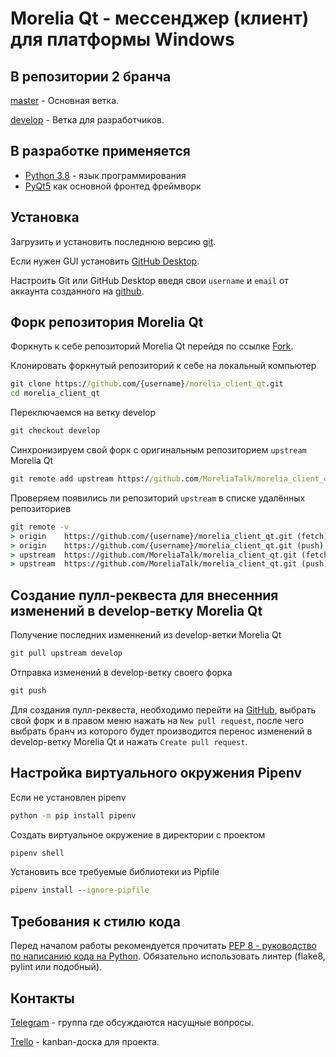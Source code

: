# Morelia Qt - мессенджер (клиент) для платформы Windows #

## В репозитории 2 бранча ##

[master](https://github.com/MoreliaTalk/morelia_client_qt/tree/master) - Основная ветка.

[develop](https://github.com/MoreliaTalk/morelia_client_qt/tree/develop) - Ветка для разработчиков.

## В разработке применяется ##

* [Python 3.8](https://www.python.org/) - язык программирования
* [PyQt5](https://www.riverbankcomputing.com/software/pyqt/) как основной фронтед фреймворк

## Установка ##

Загрузить и установить последнюю версию [git](https://git-scm.com/downloads).

Если нужен GUI установить [GitHub Desktop](https://desktop.github.com/).

Настроить Git или GitHub Desktop введя свои `username` и `email` от аккаунта созданного на [github](https://www.github.com).

## Форк репозитория Morelia Qt ##

Форкнуть к себе репозиторий Morelia Qt перейдя по ссылке [Fork](https://github.com/MoreliaTalk/morelia_client_qt/fork).

Клонировать форкнутый репозиторий к себе на локальный компьютер

```cmd
git clone https://github.com/{username}/morelia_client_qt.git
cd morelia_client_qt
```

Переключаемся на ветку develop

```cmd
git checkout develop
```

Синхронизируем свой форк с оригинальным репозиторием `upstream` Morelia Qt

```cmd
git remote add upstream https://github.com/MoreliaTalk/morelia_client_qt.git
```

Проверяем появились ли репозиторий `upstream` в списке удалённых репозиториев

```cmd
git remote -v
> origin    https://github.com/{username}/morelia_client_qt.git (fetch)
> origin    https://github.com/{username}/morelia_client_qt.git (push)
> upstream  https://github.com/MoreliaTalk/morelia_client_qt.git (fetch)
> upstream  https://github.com/MoreliaTalk/morelia_client_qt.git (push)
```

## Создание пулл-реквеста для внесенния изменений в develop-ветку Morelia Qt ##

Получение последних изменнений из develop-ветки Morelia Qt

```cmd
git pull upstream develop
```

Отправка изменений в develop-ветку своего форка

```cmd
git push
```

Для создания пулл-реквеста, необходимо перейти на [GitHub](https://www.github.com), выбрать свой форк и в правом меню нажать на `New pull request`, после чего выбрать бранч из которого будет производится перенос изменений в develop-ветку Morelia Qt и нажать `Create pull request`.

## Настройка виртуального окружения Pipenv ##

Если не установлен pipenv

```cmd
python -m pip install pipenv
```

Создать виртуальное окружение в директории с проектом

```cmd
pipenv shell
```

Установить все требуемые библиотеки из Pipfile

```cmd
pipenv install --ignore-pipfile
```

## Требования к стилю кода ##

Перед началом работы рекомендуется прочитать [PEP 8 - руководство по написанию кода на Python](https://pythonworld.ru/osnovy/pep-8-rukovodstvo-po-napisaniyu-koda-na-python.html). Обязательно использовать линтер (flake8, pylint или подобный).


## Контакты ##

[Telegram](https://t.me/joinchat/LImHShzAmIWvpMxDTr5Vxw) - группа где обсуждаются насущные вопросы.

[Trello](https://trello.com/b/qXjJFTP3/develop) - kanban-доска для проекта.
